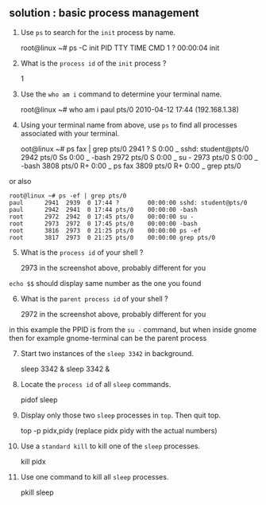 ## solution : basic process management

1. Use `ps` to search for the `init` process by name.

    root@linux ~# ps -C init
      PID TTY          TIME CMD
        1 ?        00:00:04 init
        

2. What is the `process id` of the `init` process ?

    1

3. Use the `who am i` command to determine your terminal name.

    root@linux ~# who am i
    paul     pts/0        2010-04-12 17:44 (192.168.1.38)
        

4. Using your terminal name from above, use `ps` to find all processes
associated with your terminal.

    oot@linux ~# ps fax | grep pts/0
     2941 ?        S      0:00      \_ sshd: student@pts/0 
     2942 pts/0    Ss     0:00          \_ -bash
     2972 pts/0    S      0:00              \_ su -
     2973 pts/0    S      0:00                  \_ -bash
     3808 pts/0    R+     0:00                      \_ ps fax
     3809 pts/0    R+     0:00                      \_ grep pts/0
        

or also

    root@linux ~# ps -ef | grep pts/0
    paul      2941  2939  0 17:44 ?        00:00:00 sshd: student@pts/0 
    paul      2942  2941  0 17:44 pts/0    00:00:00 -bash
    root      2972  2942  0 17:45 pts/0    00:00:00 su -
    root      2973  2972  0 17:45 pts/0    00:00:00 -bash
    root      3816  2973  0 21:25 pts/0    00:00:00 ps -ef
    root      3817  2973  0 21:25 pts/0    00:00:00 grep pts/0
        

5. What is the `process id` of your shell ?

    2973 in the screenshot above, probably different for you

`echo $$` should display same number as the one you found

6. What is the `parent process id` of your shell ?

    2972 in the screenshot above, probably different for you

in this example the PPID is from the `su -` command, but when inside
gnome then for example gnome-terminal can be the parent process

7. Start two instances of the `sleep 3342` in background.

    sleep 3342 &
    sleep 3342 &

8. Locate the `process id` of all `sleep` commands.

    pidof sleep

9. Display only those two `sleep` processes in `top`. Then quit top.

    top -p pidx,pidy (replace pidx pidy with the actual numbers)

10. Use a `standard kill` to kill one of the `sleep` processes.

    kill pidx

11. Use one command to kill all `sleep` processes.

    pkill sleep

